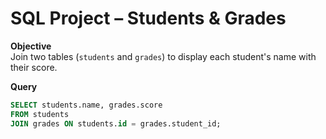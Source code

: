 # SQL Project – Students & Grades

**Objective**  
Join two tables (`students` and `grades`) to display each student's name with their score.

**Query**
```sql
SELECT students.name, grades.score
FROM students
JOIN grades ON students.id = grades.student_id;
